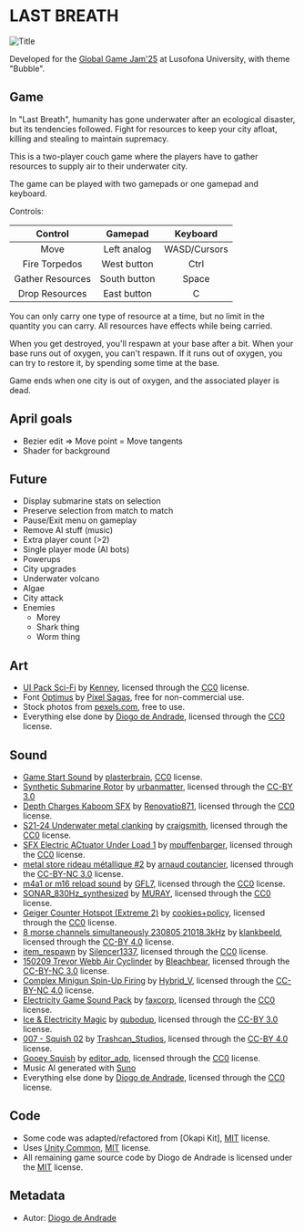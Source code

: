 # LAST BREATH

![Title](Screenshots/title.png)

Developed for the [Global Game Jam'25] at Lusofona University, with theme "Bubble".

## Game

In "Last Breath", humanity has gone underwater after an ecological disaster, but its tendencies followed.
Fight for resources to keep your city afloat, killing and stealing to maintain supremacy.

This is a two-player couch game where the players have to gather resources to supply air to their underwater city.

The game can be played with two gamepads or one gamepad and keyboard.

Controls:

|Control|Gamepad|Keyboard|
|:----:|:----:|:----:|
|Move	|Left analog|	WASD/Cursors|
|Fire Torpedos	|West button	|Ctrl|
|Gather Resources	|South button	|Space|
|Drop Resources|	East button|	C|

You can only carry one type of resource at a time, but no limit in the quantity you can carry. All resources have effects while being carried.

When you get destroyed, you'll respawn at your base after a bit. When your base runs out of oxygen, you can't respawn. If it runs out of oxygen, you can try to restore it, by spending some time at the base.

Game ends when one city is out of oxygen, and the associated player is dead.

## April goals
- Bezier edit => Move point = Move tangents
- Shader for background

## Future
- Display submarine stats on selection
- Preserve selection from match to match
- Pause/Exit menu on gameplay
- Remove AI stuff (music)
- Extra player count (>2)
- Single player mode (AI bots)
- Powerups
- City upgrades
- Underwater volcano
- Algae
- City attack
- Enemies
  - Morey
  - Shark thing
  - Worm thing

## Art

- [UI Pack Sci-Fi](https://kenney.nl/assets/ui-pack-sci-fi) by [Kenney](https://kenney.nl), licensed through the [CC0] license.
- Font [Optimus](https://www.dafont.com/pt/optimus.font) by [Pixel Sagas](https://www.dafont.com/pt/pixel-sagas.d32), free for non-commercial use.
- Stock photos from [pexels.com](https://pexels.com), free to use.
- Everything else done by [Diogo de Andrade], licensed through the [CC0] license.

## Sound

- [Game Start Sound](https://freesound.org/people/plasterbrain/sounds/243020/) by [plasterbrain](https://freesound.org/people/plasterbrain/), [CC0] license.
- [Synthetic Submarine Rotor](https://freesound.org/people/urbanmatter/sounds/269705/) by [urbanmatter](https://freesound.org/people/urbanmatter/), licensed through the [CC-BY 3.0]
- [Depth Charges Kaboom SFX](https://freesound.org/people/Renovatio871/sounds/324924/) by [Renovatio871](https://freesound.org/people/Renovatio871/), licensed through the [CC0] license.
- [S21-24 Underwater metal clanking](https://freesound.org/people/craigsmith/sounds/675196/) by [craigsmith](https://freesound.org/people/craigsmith/), licensed through the [CC0] license.
- [SFX Electric ACtuator Under Load 1](https://freesound.org/people/mpuffenbarger/sounds/683806/) by [mpuffenbarger](https://freesound.org/people/mpuffenbarger/), licensed through the [CC0] license.
- [metal store rideau métallique #2](https://freesound.org/people/arnaud%20coutancier/sounds/46217/) by [arnaud coutancier](https://freesound.org/people/arnaud%20coutancier/), licensed through the [CC-BY-NC 3.0] license.
- [m4a1 or m16 reload sound](https://freesound.org/people/GFL7/sounds/276964/) by [GFL7](https://freesound.org/people/GFL7/), licensed through the [CC0] license.
- [SONAR_830Hz_synthesized](https://freesound.org/people/MURAY/sounds/684783/) by [MURAY](https://freesound.org/people/MURAY/), licensed through the [CC0] license.
- [Geiger Counter Hotspot (Extreme 2)](https://freesound.org/people/cookies+policy/sounds/555932/) by [cookies+policy](https://freesound.org/people/cookies+policy/), licensed through the [CC0] license.
- [8 morse channels simultaneously 230805 21018.3kHz](https://freesound.org/people/klankbeeld/sounds/698986/) by [klankbeeld](https://freesound.org/people/klankbeeld/), licensed through the [CC-BY 4.0] license.
- [item_respawn](https://freesound.org/people/Silencer1337/sounds/83301/) by [Silencer1337](https://freesound.org/people/Silencer1337/), licensed through the [CC0] license.
- [150209 Trevor Webb Air Cyclinder](https://freesound.org/people/Bleachbear/sounds/327011/) by [Bleachbear](https://freesound.org/people/Bleachbear/), licensed through the [CC-BY-NC 3.0] license.
- [Complex Minigun Spin-Up Firing](https://freesound.org/people/Hybrid_V/sounds/320742/) by [Hybrid_V](https://freesound.org/people/Hybrid_V/), licensed through the [CC-BY-NC 4.0] license.
- [Electricity Game Sound Pack](https://opengameart.org/content/electricity-game-sound-pack) by [faxcorp](https://opengameart.org/users/faxcorp), licensed through the [CC0] license.
- [Ice & Electricity Magic](https://opengameart.org/content/ice-electricity-magic) by [qubodup](https://opengameart.org/users/qubodup), licensed through the [CC-BY 3.0] license.
- [007 - Squish 02](https://freesound.org/people/Trashcan_Studios/sounds/660814/) by [Trashcan_Studios](https://freesound.org/people/Trashcan_Studios/), licensed through the [CC-BY 4.0] license.
- [Gooey Squish](https://freesound.org/people/editor_adp/sounds/269482/) by [editor_adp](https://freesound.org/people/editor_adp/), licensed through the [CC0] license.
- Music AI generated with [Suno]
- Everything else done by [Diogo de Andrade], licensed through the [CC0] license.

## Code

- Some code was adapted/refactored from [Okapi Kit], [MIT] license.
- Uses [Unity Common], [MIT] license.
- All remaining game source code by Diogo de Andrade is licensed under the [MIT] license.

## Metadata

- Autor: [Diogo de Andrade]

[Diogo de Andrade]:https://github.com/DiogoDeAndrade
[CC0]:https://creativecommons.org/publicdomain/zero/1.0/
[CC-BY 3.0]:https://creativecommons.org/licenses/by/3.0/
[CC-BY-NC 3.0]:https://creativecommons.org/licenses/by-nc/3.0/
[CC-BY-SA 4.0]:http://creativecommons.org/licenses/by-sa/4.0/
[CC-BY 4.0]:https://creativecommons.org/licenses/by/4.0/
[CC-BY-NC 4.0]:https://creativecommons.org/licenses/by-nc/4.0/
[OkapiKit]:https://github.com/VideojogosLusofona/OkapiKit
[Unity Common]:https://github.com/DiogoDeAndrade/UnityCommon
[Global Game Jam'25]:https://globalgamejam.org/
[Suno]:https://suno.com/
[MIT]:LICENSE
